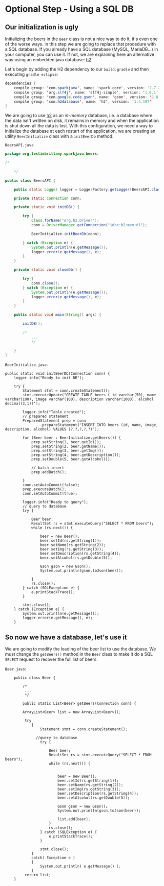 # Optional Step - Using a SQL DB 

## Our initialization is ugly 

Initializing the beers in the `Beer` class is not a nice way to do it, it's even one of the worse ways. In this step we are going to replace that procedure with a SQL database. If you already have a SQL database (MySQL, MariaDB...) in your computer, you can use it. If not, we are explaining here an alternative way using an embedded java database: [h2](http://www.h2database.com/).

Let's begin by adding the H2 dependency to our `build.gradle` and then executing `gradle eclipse`:

```java
dependencies {
	compile group: 'com.sparkjava', name: 'spark-core', version: '2.7.2'
	compile group: 'org.slf4j', name: 'slf4j-simple', version: '1.6.1'	
	compile group: 'com.google.code.gson', name: 'gson', version: '2.8.5'
	compile group: 'com.h2database', name: 'h2', version: '1.4.197'
}
```
		
We are going to use [h2](http://www.h2database.com/) as an *in-memory* database, i.e. a database where the data isn't written on disk, it remains in memory and when the application is shut down all the data is lost. With this configuration, we need a way to initialize the database at each restart of the application, we are creating an utility `BeerInitialize` class with a `initBeerDb` method:

`BeersAPI.java`

```java
package org.lostinbrittany.sparkjava.beers;

/*
	...
	*/

public class BeersAPI {

	public static Logger logger = LoggerFactory.getLogger(BeersAPI.class);

	private static Connection conn;

	private static void initDB() {

		try {
			Class.forName("org.h2.Driver");
			conn = DriverManager.getConnection("jdbc:h2:mem:d1");

			BeerInitialize.initBeerDb(conn);

		} catch (Exception e) {
			System.out.println(e.getMessage());
			logger.error(e.getMessage(), e);
		}
	}

	private static void closeDb() {

		try {
			conn.close();
		} catch (Exception e) {
			System.out.println(e.getMessage());
			logger.error(e.getMessage(), e);
		}
	}

	public static void main(String[] args) {

		initDB();
		
		/*
			...
			*/

	}
}
```



`BeerInitialize.java`:


	public static void initBeerDb(Connection conn) {
		logger.info("Ready to init DB");

		try {
			Statement stmt = conn.createStatement();
			stmt.executeUpdate("CREATE TABLE beers ( id varchar(50), name varchar(100), image varchar(100), description varchar(1000), alcohol decimal(3,1))");

			logger.info("Table created");
			// prepared statement
			PreparedStatement prep = conn
					.prepareStatement("INSERT INTO beers (id, name, image, description, alcohol) VALUES (?,?,?,?,?)");

			for (Beer beer : BeerInitialize.getBeers()) {
				prep.setString(1, beer.getId());
				prep.setString(2, beer.getName());
				prep.setString(3, beer.getImg());
				prep.setString(4, beer.getDescription());
				prep.setDouble(5, beer.getAlcohol());

				// batch insert
				prep.addBatch();

			}
			conn.setAutoCommit(false);
			prep.executeBatch();
			conn.setAutoCommit(true);

			logger.info("Ready to query");
			// query to database
			try {

				Beer beer;
				ResultSet rs = stmt.executeQuery("SELECT * FROM beers");
				while (rs.next()) {

					beer = new Beer();
					beer.setId(rs.getString(1));
					beer.setName(rs.getString(2));
					beer.setImg(rs.getString(3));
					beer.setDescription(rs.getString(4));
					beer.setAlcohol(rs.getDouble(5));

					Gson gson = new Gson();
					System.out.println(gson.toJson(beer));

				}
				rs.close();
			} catch (SQLException e) {
				e.printStackTrace();
			}

			stmt.close();
		} catch (Exception e) {
			System.out.println(e.getMessage());
			logger.error(e.getMessage(), e);
		}
		
		
		
## So now we have a database, let's use it 		
		
We are going to modify the loading of the beer list to use the database. We must change the `getBeers()` method in the `Beer` class to
make it do a SQL `SELECT` request to recover the full list of beers:


`Beer.java`:

		public class Beer {
		
			/*
			 ...
			 */
		
			public static List<Beer> getBeers(Connection conn) {
	
			ArrayList<Beer> list = new ArrayList<Beer>();
			
			 try
		        {
		            Statement stmt = conn.createStatement();
		            
		          //query to database
					try {
	
						Beer beer;
						ResultSet rs = stmt.executeQuery("SELECT * FROM beers");
						while (rs.next()) {
		 
	
							beer = new Beer();
							beer.setId(rs.getString(1));
							beer.setName(rs.getString(2));
							beer.setImg(rs.getString(3));
							beer.setDescription(rs.getString(4));
							beer.setAlcohol(rs.getDouble(5));
	
				        	Gson gson = new Gson();
				        	System.out.println(gson.toJson(beer));  
				        	
							list.add(beer);					
						}
						rs.close();
					} catch (SQLException e) {
						e.printStackTrace();
					}
	
		            stmt.close();
		        }
		        catch( Exception e )
		        {
		            System.out.println( e.getMessage() );
		        }  
			 return list;
		}	
